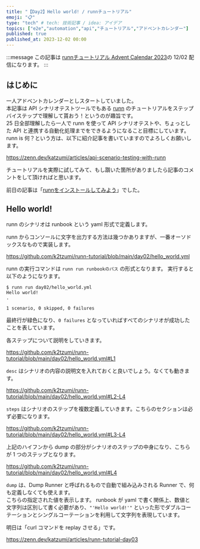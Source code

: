 ```yaml
---
title: "【Day2】Hello world! / runnチュートリアル"
emoji: "📋"
type: "tech" # tech: 技術記事 / idea: アイデア
topics: ["e2e","automation","api","チュートリアル","アドベントカレンダー"]
published: true
published_at: 2023-12-02 00:00
---
```


:::message
この記事は [runnチュートリアル Advent Calendar 2023](https://qiita.com/advent-calendar/2023/runn-tutorial)の 12/02 配信になります。
:::


## はじめに

一人アドベントカレンダーとしスタートしていました。  
本記事は API シナリオテストツールでもある [runn](https://github.com/k1LoW/runn) のチュートリアルをステップバイステップで理解して貰おう！というのが趣旨です。  
25 日全部理解したら一人で runn を使って API シナリオテストや、ちょっとした API と連携する自動化処理までをできるようになること目標にしています。  
runn is 何？という方は、以下に紹介記事を書いていますのでよろしくお願いします。

https://zenn.dev/katzumi/articles/api-scenario-testing-with-runn

チュートリアルを実際に試してみて、もし躓いた箇所がありましたら記事のコメントをして頂ければと思います。

前日の記事は「[runnをインストールしてみよう](https://zenn.dev/katzumi/articles/runn-tutorial-day01)」でした。

## Hello world!

runn のシナリオは runbook という yaml 形式で定義します。

runn からコンソールに文字を出力する方法は幾つかありますが、一番オーソドックスなもので実装します。

https://github.com/k2tzumi/runn-tutorial/blob/main/day02/hello_world.yml

runn の実行コマンドは `runn run runbookのパス` の形式となります。
実行すると以下のようになります。

```console
$ runn run day02/hello_world.yml
Hello world!
.

1 scenario, 0 skipped, 0 failures
```

最終行が緑色になり、`0 failures` となっていればすべてのシナリオが成功したことを表しています。

各ステップについて説明をしていきます。


https://github.com/k2tzumi/runn-tutorial/blob/main/day02/hello_world.yml#L1

`desc` はシナリオの内容の説明文を入れておくと良いでしょう。なくても動きます。

https://github.com/k2tzumi/runn-tutorial/blob/main/day02/hello_world.yml#L2-L4

`steps` はシナリオのステップを複数定義していきます。こちらのセクションは必ず必要になります。

https://github.com/k2tzumi/runn-tutorial/blob/main/day02/hello_world.yml#L3-L4

上記のハイフンから dump の部分がシナリオのステップの中身になり、こちらが 1 つのステップとなります。

https://github.com/k2tzumi/runn-tutorial/blob/main/day02/hello_world.yml#L4

`dump` は、Dump Runner と呼ばれるもので自動で組み込みされる Runner で、何も定義しなくても使えます。  
こちらの指定された値を表示します。
runbook が yaml で書く関係上、数値と文字列は区別して書く必要があり、`"'Hello world!'"` といった形でダブルコーテーションとシングルコーテーションを利用して文字列を表現しています。

明日は「curl コマンドを replay させる」です。

https://zenn.dev/katzumi/articles/runn-tutorial-day03
